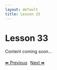 ```yaml
---
layout: default
title: Lesson 33
---
```


# Lesson 33

Content coming soon...

<div style="margin-top: 20px;">
<a href="/docs/Intermediate/Lessons/lesson_32.md" style="margin-right: 10px;">⬅ Previous</a><a href="/docs/Intermediate/Lessons/lesson_34.md">Next ➡</a>
</div>
